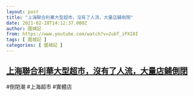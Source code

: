 ```yaml
---
layout: post
title: "上海聯合利華大型超市，沒有了人流，大量店鋪倒閉"
date: 2021-02-28T14:12:37.000Z
author: 圍城記
from: https://www.youtube.com/watch?v=2ubT_iPXI0I
tags: [ 圍城記 ]
categories: [ 圍城記 ]
---
```

<!--1614521557000-->
[上海聯合利華大型超市，沒有了人流，大量店鋪倒閉](https://www.youtube.com/watch?v=2ubT_iPXI0I)
------

<div>
#倒閉潮 #上海超市 #實體店
</div>
